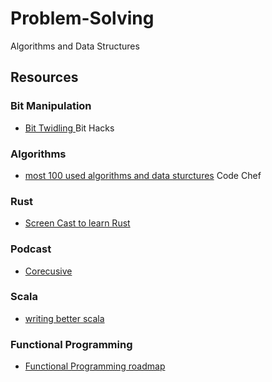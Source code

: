 # Problem-Solving
Algorithms and Data Structures

## **Resources**

### Bit Manipulation
- [Bit Twidling ](https://graphics.stanford.edu/~seander/bithacks.html) Bit Hacks

### Algorithms
- [most 100 used algorithms and data sturctures](https://discuss.codechef.com/t/data-structures-and-algorithms/6599) Code Chef

### Rust
- [Screen Cast to learn Rust](http://intorust.com)

### Podcast
- [Corecusive](https://corecursive.com/)

### Scala

- [writing better scala](https://github.com/gstro/effective-scala)

### Functional Programming

- [Functional Programming roadmap](https://hub.packtpub.com/a-five-level-learning-roadmap-for-functional-programmers/)
